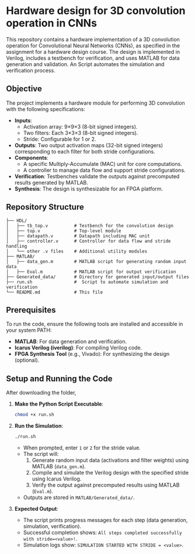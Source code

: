 # Hardware design for 3D convolution operation in CNNs

This repository contains a hardware implementation of a 3D convolution operation for Convolutional Neural Networks (CNNs), as specified in the assignment for a hardware design course. The design is implemented in Verilog, includes a testbench for verification, and uses MATLAB for data generation and validation. An Script automates the simulation and verification process.

## Objective

The project implements a hardware module for performing 3D convolution with the following specifications:
- **Inputs**:
  - Activation array: 9×9×3 (8-bit signed integers).
  - Two filters: Each 3×3×3 (8-bit signed integers).
  - Stride: Configurable for 1 or 2.
- **Outputs**: Two output activation maps (32-bit signed integers) corresponding to each filter for both stride configurations.
- **Components**:
  - A specific Multiply-Accumulate (MAC) unit for core computations.
  - A controller to manage data flow and support stride configurations.
- **Verification**: Testbenches validate the outputs against precomputed results generated by MATLAB.
- **Synthesis**: The design is synthesizable for an FPGA platform.

## Repository Structure

```
├── HDL/
│   ├── tb_top.v          # Testbench for the convolution design
│   ├── top.v             # Top-level module
│   ├── datapath.v        # Datapath including MAC unit
│   ├── controller.v      # Controller for data flow and stride handling
│   └── other .v files    # Additional utility modules
├── MATLAB/
│   ├── data_gen.m        # MATLAB script for generating random input data
│   ├── Eval.m            # MATLAB script for output verification
├── Generated_data/       # Directory for generated input/output files
├── run.sh                #  Script to automate simulation and verification
└── README.md             # This file
```

## Prerequisites

To run the code, ensure the following tools are installed and accessible in your system PATH:
- **MATLAB**: For data generation and verification.
- **Icarus Verilog (iverilog)**: For compiling Verilog code.
- **FPGA Synthesis Tool** (e.g., Vivado): For synthesizing the design (optional).


## Setup and Running the Code

After downloading the folder,

1. **Make the Python Script Executable**:
   ```bash
   chmod +x run.sh
   ```

3. **Run the Simulation**:
   ```bash
   ./run.sh
   ```
   - When prompted, enter `1` or `2` for the stride value.
   - The script will:
     1. Generate random input data (activations and filter weights) using MATLAB (`data_gen.m`).
     2. Compile and simulate the Verilog design with the specified stride using Icarus Verilog.
     3. Verify the output against precomputed results using MATLAB (`Eval.m`).
   - Outputs are stored in `MATLAB/Generated_data/`.

4. **Expected Output**:
   - The script prints progress messages for each step (data generation, simulation, verification).
   - Successful completion shows: `All steps completed successfully with stride=<value>!`.
   - Simulation logs show: `SIMULATION STARTED WITH STRIDE = <value>`.

